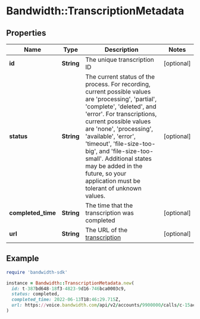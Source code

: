 # Bandwidth::TranscriptionMetadata

## Properties

| Name | Type | Description | Notes |
| ---- | ---- | ----------- | ----- |
| **id** | **String** | The unique transcription ID | [optional] |
| **status** | **String** | The current status of the process. For recording, current possible values are &#39;processing&#39;, &#39;partial&#39;, &#39;complete&#39;, &#39;deleted&#39;, and &#39;error&#39;. For transcriptions, current possible values are &#39;none&#39;, &#39;processing&#39;, &#39;available&#39;, &#39;error&#39;, &#39;timeout&#39;, &#39;file-size-too-big&#39;, and &#39;file-size-too-small&#39;. Additional states may be added in the future, so your application must be tolerant of unknown values. | [optional] |
| **completed_time** | **String** | The time that the transcription was completed | [optional] |
| **url** | **String** | The URL of the [transcription](#operation/getCallTranscription) | [optional] |

## Example

```ruby
require 'bandwidth-sdk'

instance = Bandwidth::TranscriptionMetadata.new(
  id: t-387bd648-18f3-4823-9d16-746bca0003c9,
  status: completed,
  completed_time: 2022-06-13T18:46:29.715Z,
  url: https://voice.bandwidth.com/api/v2/accounts/9900000/calls/c-15ac29a2-1331029c-2cb0-4a07-b215-b22865662d85/recordings/r-15ac29a2-1331029c-2cb0-4a07-b215-b22865662d85/transcription
)
```

